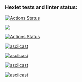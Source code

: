 ### Hexlet tests and linter status:
[![Actions Status](https://github.com/isupovv/python-project-lvl1/workflows/hexlet-check/badge.svg)](https://github.com/isupovv/python-project-lvl1/actions)

<a href="https://codeclimate.com/github/codeclimate/codeclimate/maintainability"><img src="https://api.codeclimate.com/v1/badges/a99a88d28ad37a79dbf6/maintainability" /></a>

[![Actions Status](https://github.com/isupovv/python-project-lvl1/workflows/linter/badge.svg)](https://github.com/isupovv/python-project-lvl1/actions)

[![asciicast](https://asciinema.org/a/458567.svg)](https://asciinema.org/a/458567)

[![asciicast](https://asciinema.org/a/3eXMsrDVMUjbkYxP8f7ozH9mJ.svg)](https://asciinema.org/a/3eXMsrDVMUjbkYxP8f7ozH9mJ)

[![asciicast](https://asciinema.org/a/DZGaJIh428eqpZmROIcVbdeZq.svg)](https://asciinema.org/a/DZGaJIh428eqpZmROIcVbdeZq)

[![asciicast](https://asciinema.org/a/HybKIQkwzliK4n38GttLyVO6l.svg)](https://asciinema.org/a/HybKIQkwzliK4n38GttLyVO6l)